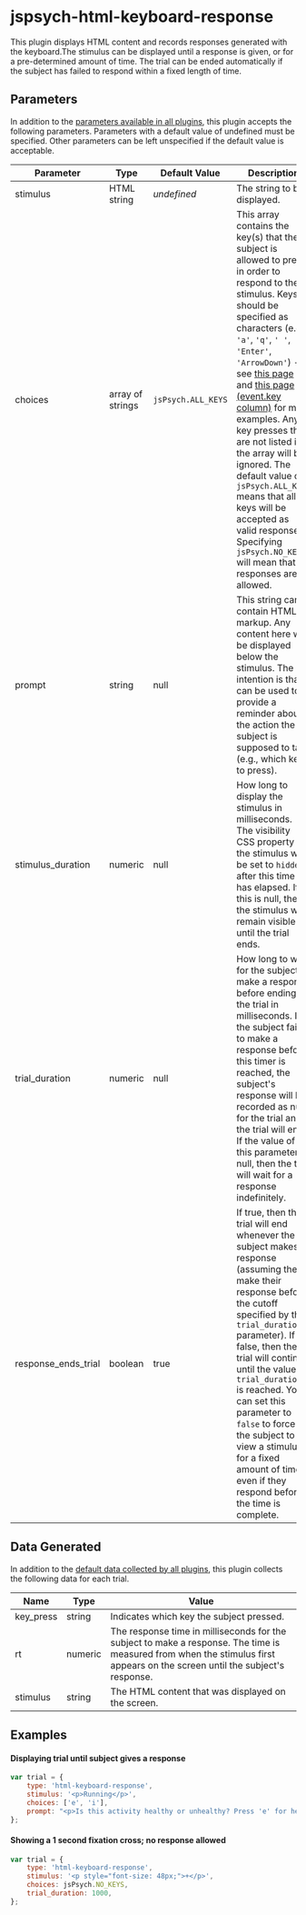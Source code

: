 # jspsych-html-keyboard-response

This plugin displays HTML content and records responses generated with the keyboard.The stimulus can be displayed until a response is given, or for a pre-determined amount of time. The trial can be ended automatically if the subject has failed to respond within a fixed length of time.


## Parameters

In addition to the [parameters available in all plugins](overview.md#parameters-available-in-all-plugins), this plugin accepts the following parameters. Parameters with a default value of undefined must be specified. Other parameters can be left unspecified if the default value is acceptable.

| Parameter           | Type             | Default Value      | Description                              |
| ------------------- | ---------------- | ------------------ | ---------------------------------------- |
| stimulus            | HTML string      | *undefined*        | The string to be displayed.              |
| choices             | array of strings | `jsPsych.ALL_KEYS` | This array contains the key(s) that the subject is allowed to press in order to respond to the stimulus. Keys should be specified as characters (e.g., `'a'`, `'q'`, `' '`, `'Enter'`, `'ArrowDown'`) - see [this page](https://developer.mozilla.org/en-US/docs/Web/API/KeyboardEvent/key/Key_Values) and [this page (event.key column)](https://www.freecodecamp.org/news/javascript-keycode-list-keypress-event-key-codes/) for more examples. Any key presses that are not listed in the array will be ignored. The default value of `jsPsych.ALL_KEYS` means that all keys will be accepted as valid responses. Specifying `jsPsych.NO_KEYS` will mean that no responses are allowed. |
| prompt              | string           | null               | This string can contain HTML markup. Any content here will be displayed below the stimulus. The intention is that it can be used to provide a reminder about the action the subject is supposed to take (e.g., which key to press). |
| stimulus_duration   | numeric          | null               | How long to display the stimulus in milliseconds. The visibility CSS property of the stimulus will be set to `hidden` after this time has elapsed. If this is null, then the stimulus will remain visible until the trial ends. |
| trial_duration      | numeric          | null               | How long to wait for the subject to make a response before ending the trial in milliseconds. If the subject fails to make a response before this timer is reached, the subject's response will be recorded as null for the trial and the trial will end. If the value of this parameter is null, then the trial will wait for a response indefinitely. |
| response_ends_trial | boolean          | true               | If true, then the trial will end whenever the subject makes a response (assuming they make their response before the cutoff specified by the `trial_duration` parameter). If false, then the trial will continue until the value for `trial_duration` is reached. You can set this parameter to `false` to force the subject to view a stimulus for a fixed amount of time, even if they respond before the time is complete. |

## Data Generated

In addition to the [default data collected by all plugins](overview.md#data-collected-by-plugins), this plugin collects the following data for each trial.

| Name      | Type    | Value                                    |
| --------- | ------- | ---------------------------------------- |
| key_press | string  | Indicates which key the subject pressed. |
| rt        | numeric | The response time in milliseconds for the subject to make a response. The time is measured from when the stimulus first appears on the screen until the subject's response. |
| stimulus  | string  | The HTML content that was displayed on the screen. |

## Examples

#### Displaying trial until subject gives a response

```javascript
var trial = {
	type: 'html-keyboard-response',
	stimulus: '<p>Running</p>',
	choices: ['e', 'i'],
	prompt: "<p>Is this activity healthy or unhealthy? Press 'e' for healthy and 'i' for unhealthy.</p>"
};
```

#### Showing a 1 second fixation cross; no response allowed

```javascript
var trial = {
	type: 'html-keyboard-response',
	stimulus: '<p style="font-size: 48px;">+</p>',
	choices: jsPsych.NO_KEYS,
	trial_duration: 1000,
};
```
